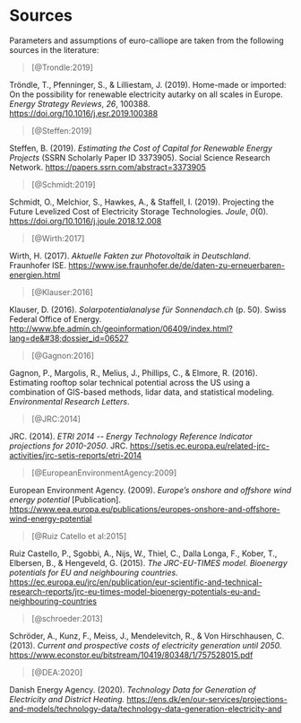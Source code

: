 # Sources

Parameters and assumptions of euro-calliope are taken from the following sources in the literature:

> [@Trondle:2019]

Tröndle, T., Pfenninger, S., &#38; Lilliestam, J. (2019). Home-made or imported: On the possibility for renewable electricity autarky on all scales in Europe. <i>Energy Strategy Reviews</i>, <i>26</i>, 100388. https://doi.org/10.1016/j.esr.2019.100388

> [@Steffen:2019]

Steffen, B. (2019). <i>Estimating the Cost of Capital for Renewable Energy Projects</i> (SSRN Scholarly Paper ID 3373905). Social Science Research Network. https://papers.ssrn.com/abstract=3373905

> [@Schmidt:2019]

Schmidt, O., Melchior, S., Hawkes, A., &#38; Staffell, I. (2019). Projecting the Future Levelized Cost of Electricity Storage Technologies. <i>Joule</i>, <i>0</i>(0). https://doi.org/10.1016/j.joule.2018.12.008

> [@Wirth:2017]

Wirth, H. (2017). <i>Aktuelle Fakten zur Photovoltaik in Deutschland</i>. Fraunhofer ISE. https://www.ise.fraunhofer.de/de/daten-zu-erneuerbaren-energien.html

> [@Klauser:2016]

Klauser, D. (2016). <i>Solarpotentialanalyse für Sonnendach.ch</i> (p. 50). Swiss Federal Office of Energy. http://www.bfe.admin.ch/geoinformation/06409/index.html?lang=de&#38;dossier_id=06527

> [@Gagnon:2016]

Gagnon, P., Margolis, R., Melius, J., Phillips, C., &#38; Elmore, R. (2016). Estimating rooftop solar technical potential across the US using a combination of GIS-based methods, lidar data, and statistical modeling. <i>Environmental Research Letters</i>.

> [@JRC:2014]

JRC. (2014). <i>ETRI 2014 -- Energy Technology Reference Indicator projections for 2010-2050</i>. JRC. https://setis.ec.europa.eu/related-jrc-activities/jrc-setis-reports/etri-2014

> [@EuropeanEnvironmentAgency:2009]

European Environment Agency. (2009). <i>Europe’s onshore and offshore wind energy potential</i> [Publication]. https://www.eea.europa.eu/publications/europes-onshore-and-offshore-wind-energy-potential

> [@Ruiz Catello et al:2015]

Ruiz Castello, P., Sgobbi, A., Nijs, W., Thiel, C., Dalla Longa, F., Kober, T., Elbersen, B., &#38; Hengeveld, G. (2015). <i>The JRC-EU-TIMES model. Bioenergy potentials for EU and neighbouring countries.</i> https://ec.europa.eu/jrc/en/publication/eur-scientific-and-technical-research-reports/jrc-eu-times-model-bioenergy-potentials-eu-and-neighbouring-countries

> [@schroeder:2013]

Schröder, A., Kunz, F., Meiss, J., Mendelevitch, R., &#38; Von Hirschhausen, C. (2013). <i>Current and prospective costs of electricity generation until 2050.</i> https://www.econstor.eu/bitstream/10419/80348/1/757528015.pdf 

> [@DEA:2020]

Danish Energy Agency. (2020). <i>Technology Data for Generation of Electricity and District Heating.</i> https://ens.dk/en/our-services/projections-and-models/technology-data/technology-data-generation-electricity-and 
